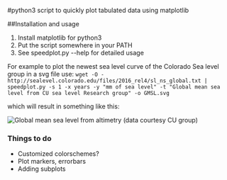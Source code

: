 #python3 script to quickly plot tabulated data using matplotlib

##Installation and usage
1. Install  matplotlib for python3
2. Put the script somewhere in your PATH
3. See speedplot.py --help for detailed usage

For example to plot the newest sea level curve of the Colorado Sea level group in a svg file use:
```wget -O - http://sealevel.colorado.edu/files/2016_rel4/sl_ns_global.txt | speedplot.py -s 1 -x years -y "mm of sea level" -t "Global mean sea level from CU sea level Research group" -o GMSL.svg```

which will result in something like this:

![Global mean sea level from altimetry (data courtesy CU group)](/example/GMSL.png?raw=true "Global Mean Sea Level")

### Things to do
* Customized colorschemes?
* Plot markers, errorbars
* Adding subplots




